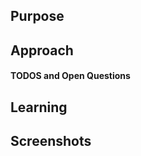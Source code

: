 ## Purpose
<!--
  Why are you making this change? There is nothing more important
  to provide to the reviewer and to future readers than the cause
  that gave rise to this pull request. Be careful to avoid circular
  statements like "the purpose is to change the font colors." and
  instead provide an explanation like "the current textual color
  palette does not provide enough contrast for certain classes of
  visual impairments."

  The purpose may seem self-evident to you now, but the standard to
  hold yourself to should be "can a developer parachuting into this
  project reconstruct the necessary context merely by reading this
  section."

  If you have a relevant JIRA issue, add a link directly to the issue URL here.
  Example: https://issues.folio.org/browse/UIEH-57
 -->

## Approach
<!--
 How does this change fulfill the purpose? It's best to talk
 high-level strategy and avoid code-splaining the commit history.

 Bad:
  Made a dark color of #333, a medium color of #ccc

 Good:
   This introduces three abstract contrast levels that developers can
   use: dark, medium, and light.

 The goal is not only to explain what you did, but help other
 developers *work* with your solution in the future.
-->

#### TODOS and Open Questions
<!-- OPTIONAL
- [ ] Use GitHub checklists. When solved, check the box and explain the answer.
-->

## Learning
<!-- OPTIONAL
  Help out not only your reviewer, but also your fellow developer!
  Sometimes there are key pieces of information that you used to come up
  with your solution. Don't let all that hard work go to waste! A
  pull request is a *perfect opportunity to share the learning that
  you did. Add links to blog posts, patterns, libraries or addons used
  to solve this problem.
-->

## Screenshots
<!-- OPTIONAL
 One picture is literally worth a thousand words. When the feature is
 an interaction, an animated GIF is best. Most of the time it helps to
 include "before" and "after" screenshots to quickly demonstrate the
 value of the feature.

 Here are some great tools to help you record gifs:

 Windows: https://getsharex.com/
 Mac: https://gifox.io/
-->
